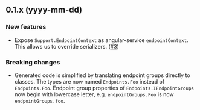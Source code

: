 ## 0.1.x (yyyy-mm-dd)

### New features

- Expose `Support.EndpointContext` as angular-service `endpointContext`. This allows us to override serializers.
  ([#3](https://github.com/EvidentSolutions/apina/issues/3))

### Breaking changes

- Generated code is simplified by translating endpoint groups directly to classes. The types are now named 
 `Endpoints.Foo` instead of `Endpoints.Foo`. Endpoint group properties of `Endpoints.IEndpointGroups` now begin
  with lowercase letter, e.g. `endpointGroups.Foo` is now `endpointGroups.foo`. 
